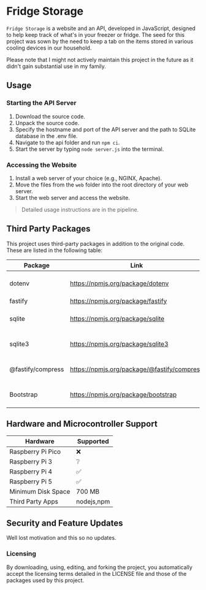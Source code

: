 # Fridge Storage

`Fridge Storage` is a website and an API, developed in JavaScript, designed to help keep track of what's in your freezer or fridge. The seed for this project was sown by the need to keep a tab on the items stored in various cooling devices in our household.

Please note that I might not actively maintain this project in the future as it didn't gain substantial use in my family.

## Usage

### Starting the API Server
1. Download the source code.
2. Unpack the source code.
3. Specify the hostname and port of the API server and the path to SQLite database in the .env file.
4. Navigate to the api folder and run `npm ci`.
5. Start the server by typing `node server.js` into the terminal.

### Accessing the Website
1. Install a web server of your choice (e.g., NGINX, Apache).
2. Move the files from the `web` folder into the root directory of your web server.
3. Start the web server and access the website.

>Detailed usage instructions are in the pipeline.

## Third Party Packages

This project uses third-party packages in addition to the original code. These are listed in the following table:

| Package           | Link                                        | License      | Purpose                                            | Version  |
|-------------------|---------------------------------------------|--------------|----------------------------------------------------|----------|
| dotenv            | https://npmjs.org/package/dotenv            | BSD-2-Clause | Securing environment variables                     | 16.04.05 |
| fastify           | https://npmjs.org/package/fastify           | MIT          | API framework                                      | 04.27.00 |
| sqlite            | https://npmjs.org/package/sqlite            | MIT          | SQLite database implementation                     | 05.01.01 |
| sqlite3           | https://npmjs.org/package/sqlite3           | BSD-3-Clause | -_-                                                | 05.01.07 |
| @fastify/compress | https://npmjs.org/package/@fastify/compress | MIT          | May be removed in the future                       | 07.00.03 |
| Bootstrap         | https://npmjs.org/package/bootstrap         | MIT          | Frontend design for the website                    | 5        |

## Hardware and Microcontroller Support

| Hardware              | Supported  |
|-----------------------|------------|
| Raspberry Pi Pico     | :x:        |           
| Raspberry Pi 3        | ❔          |
| Raspberry Pi 4        | ✅          |
| Raspberry Pi 5        | ✅          |
| Minimum Disk Space    | 700 MB     |
| Third Party Apps      | nodejs,npm |

## Security and Feature Updates

Well lost motivation and this so no updates.

### Licensing

By downloading, using, editing, and forking the project, you automatically accept the licensing terms detailed in the LICENSE file and those of the packages used by this project.
